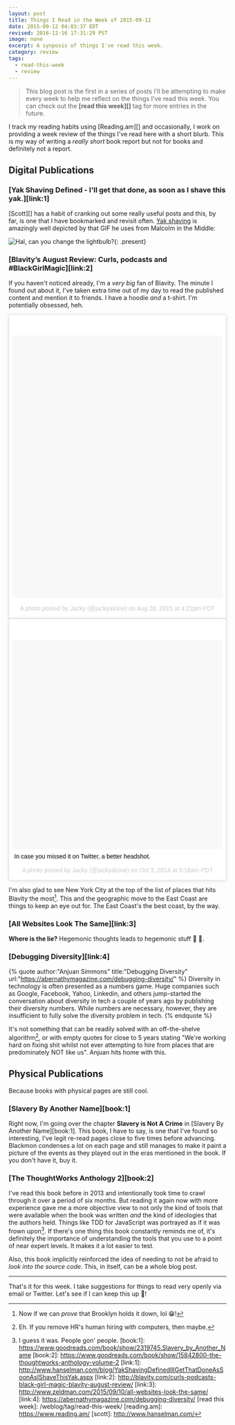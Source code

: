 ```yaml
---
layout: post
title: Things I Read in the Week of 2015-09-12
date: 2015-09-12 04:03:37 EDT
revised: 2016-12-16 17:31:29 PST
image: none
excerpt: A synposis of things I've read this week.
category: review
tags:
  - read-this-week
  - review
---
```


<script src="https://platform.instagram.com/en_US/embeds.js"></script>

> This blog post is the first in a series of posts I'll be attempting to make
> every week to help me reflect on the things I've read this week. You can
> check out the **[read this week][]** tag for more entries in the future.

I track my reading habits using [Reading.am][] and occasionally, I work on
providing a week review of the things I've read here with a short blurb. This is
my way of writing a _really short_ book report but not for books and definitely
not a report.

## Digital Publications

### [Yak Shaving Defined - I'll get that done, as soon as I shave this yak.][link:1]

[Scott][] has a habit of cranking out some really useful posts and this, by far, is
one that I have bookmarked and revisit often. [Yak shaving][1] is amazingly well
depicted by that GIF he uses from Malcolm in the Middle:

![Hal, can you change the lightbulb?](http://i.minus.com/ibaDjk7AeIcvxv.gif){: .present}

### [Blavity’s August Review: Curls, podcasts and #BlackGirlMagic][link:2]

If you haven't noticed already, I'm a *very big* fan of Blavity. The minute I
found out about it, I've taken extra time out of my day to read the published
content and mention it to friends. I have a hoodie _and_ a t-shirt. I'm
potentially obsessed, heh.

<blockquote class="instagram-media" data-instgrm-version="4" style=" background:#FFF; border:0; border-radius:3px; box-shadow:0 0 1px 0 rgba(0,0,0,0.5),0 1px 10px 0 rgba(0,0,0,0.15); margin: 1px; max-width=658px; padding:0; width=99.375%; width=-webkit-calc(100% - 2px); width=calc(100% - 2px);"><div style="padding:8px;"> <div style=" background:#F8F8F8; line-height=0; margin-top:40px; padding:62.5% 0; text-align:center; width=100%;"> <div style=" background:url(data:image/png;base64,iVBORw0KGgoAAAANSUhEUgAAACwAAAAsCAMAAAApWqozAAAAGFBMVEUiIiI9PT0eHh4gIB4hIBkcHBwcHBwcHBydr+JQAAAACHRSTlMABA4YHyQsM5jtaMwAAADfSURBVDjL7ZVBEgMhCAQBAf//42xcNbpAqakcM0ftUmFAAIBE81IqBJdS3lS6zs3bIpB9WED3YYXFPmHRfT8sgyrCP1x8uEUxLMzNWElFOYCV6mHWWwMzdPEKHlhLw7NWJqkHc4uIZphavDzA2JPzUDsBZziNae2S6owH8xPmX8G7zzgKEOPUoYHvGz1TBCxMkd3kwNVbU0gKHkx+iZILf77IofhrY1nYFnB/lQPb79drWOyJVa/DAvg9B/rLB4cC+Nqgdz/TvBbBnr6GBReqn/nRmDgaQEej7WhonozjF+Y2I/fZou/qAAAAAElFTkSuQmCC); display:block; height=44px; margin:0 auto -44px; position:relative; top:-22px; width=44px;"></div></div><p style=" color:#c9c8cd; font-family:Arial,sans-serif; font-size:14px; line-height=17px; margin-bottom:0; margin-top:8px; overflow:hidden; padding:8px 0 7px; text-align:center; text-overflow:ellipsis; white-space:nowrap;"><a href="https://instagram.com/p/68gHK4nPuO/" style=" color:#c9c8cd; font-family:Arial,sans-serif; font-size:14px; font-style:normal; font-weight:normal; line-height=17px; text-decoration:none;" target="_top">A photo posted by Jacky (@jackyalcine)</a> on <time style=" font-family:Arial,sans-serif; font-size:14px; line-height=17px;" datetime="2015-08-28T23:22:55+00:00">Aug 28, 2015 at 4:22pm PDT</time></p></div></blockquote>
<blockquote class="instagram-media" data-instgrm-captioned data-instgrm-version="4" style=" background:#FFF; border:0; border-radius:3px; box-shadow:0 0 1px 0 rgba(0,0,0,0.5),0 1px 10px 0 rgba(0,0,0,0.15); margin: 1px; max-width=658px; padding:0; width=99.375%; width=-webkit-calc(100% - 2px); width=calc(100% - 2px);"><div style="padding:8px;"> <div style=" background:#F8F8F8; line-height=0; margin-top:40px; padding:50% 0; text-align:center; width=100%;"> <div style=" background:url(data:image/png;base64,iVBORw0KGgoAAAANSUhEUgAAACwAAAAsCAMAAAApWqozAAAAGFBMVEUiIiI9PT0eHh4gIB4hIBkcHBwcHBwcHBydr+JQAAAACHRSTlMABA4YHyQsM5jtaMwAAADfSURBVDjL7ZVBEgMhCAQBAf//42xcNbpAqakcM0ftUmFAAIBE81IqBJdS3lS6zs3bIpB9WED3YYXFPmHRfT8sgyrCP1x8uEUxLMzNWElFOYCV6mHWWwMzdPEKHlhLw7NWJqkHc4uIZphavDzA2JPzUDsBZziNae2S6owH8xPmX8G7zzgKEOPUoYHvGz1TBCxMkd3kwNVbU0gKHkx+iZILf77IofhrY1nYFnB/lQPb79drWOyJVa/DAvg9B/rLB4cC+Nqgdz/TvBbBnr6GBReqn/nRmDgaQEej7WhonozjF+Y2I/fZou/qAAAAAElFTkSuQmCC); display:block; height=44px; margin:0 auto -44px; position:relative; top:-22px; width=44px;"></div></div> <p style=" margin:8px 0 0 0; padding:0 4px;"> <a href="https://instagram.com/p/tsKmginPsg/" style=" color:#000; font-family:Arial,sans-serif; font-size:14px; font-style:normal; font-weight:normal; line-height=17px; text-decoration:none; word-wrap:break-word;" target="_top">In case you missed it on Twitter, a better headshot.</a></p> <p style=" color:#c9c8cd; font-family:Arial,sans-serif; font-size:14px; line-height=17px; margin-bottom:0; margin-top:8px; overflow:hidden; padding:8px 0 7px; text-align:center; text-overflow:ellipsis; white-space:nowrap;">A photo posted by Jacky (@jackyalcine) on <time style=" font-family:Arial,sans-serif; font-size:14px; line-height=17px;" datetime="2014-10-03T12:18:59+00:00">Oct 3, 2014 at 5:18am PDT</time></p></div></blockquote>

I'm also glad to see New York City at the top of the list of places that hits
Blavity the most[^1]. This and the geographic move to the East Coast are things
to keep an eye out for. The East Coast's the best coast, by the way. 

### [All Websites Look The Same][link:3]

**Where is the lie?** Hegemonic thoughts leads to hegemonic stuff :frog: :tea:.

### [Debugging Diversity][link:4]

{% quote author:"Anjuan Simmons" title:"Debugging Diversity" url:"https://abernathymagazine.com/debugging-diversity/" %}
Diversity in technology is often presented as a numbers game. Huge companies
such as Google, Facebook, Yahoo, Linkedin, and others jump-started the
conversation about diversity in tech a couple of years ago by publishing their
diversity numbers. While numbers are necessary, however, they are insufficient
to fully solve the diversity problem in tech. 
{% endquote %}

It's not something that can be readily solved with an off-the-shelve
algorithm[^2], or with empty quotes for close to 5 years stating "We're
working hard on fixing shit whilst not ever attempting to hire from places
that are predominately NOT like us". Anjuan hits home with this.

## Physical Publications

Because books with physical pages are still cool.

### [Slavery By Another Name][book:1]
Right now, I'm going over the chapter **Slavery is Not A Crime** in [Slavery By
Another Name][book:1]. This book, I have to say, is one that I've found so
interesting, I've legit re-read pages close to five times before advancing.
Blackmon condenses a lot on each page and still manages to make it paint a
picture of the events as they played out in the eras mentioned in the book. If
you don't have it, buy it.

### [The ThoughtWorks Anthology 2][book:2]

I've read this book before in 2013 and intentionally took time to crawl through
it over a period of six months. But reading it again now with more experience
gave me a more objective view to not only the kind of tools that were available
when the book was written _and_ the kind of ideologies that the authors held.
Things like TDD for JavaScript was portrayed as if it was frown upon[^3]. If
there's one thing this book constantly reminds me of, it's definitely the
importance of understanding the tools that you use to a point of near expert
levels. It makes it a lot easier to test.

Also, this book implicitly reinforced the idea of needing to not be afraid to
_look into the source code_. This, in itself, can be a whole blog post.

---

That's it for this week. I take suggestions for things to read very openly via
email or Twitter. Let's see if I can keep this up :running:!

[1]: http://projects.csail.mit.edu/gsb/old-archive/gsb-archive/gsb2000-02-11.html
[^1]: Now if we can _prove_ that Brooklyn holds it down, lol :grin:!
[^2]: Eh. If you remove HR's human hiring with computers, then maybe.
[^3]: I guess it was. People gon' people.
[book:1]: https://www.goodreads.com/book/show/2319745.Slavery_by_Another_Name
[book:2]: https://www.goodreads.com/book/show/15842800-the-thoughtworks-anthology-volume-2
[link:1]: http://www.hanselman.com/blog/YakShavingDefinedIllGetThatDoneAsSoonAsIShaveThisYak.aspx
[link:2]: http://blavity.com/curls-podcasts-black-girl-magic-blavity-august-review/
[link:3]: http://www.zeldman.com/2015/09/10/all-websites-look-the-same/
[link:4]: https://abernathymagazine.com/debugging-diversity/
[read this week]: /weblog/tag/read-this-week/
[reading.am]: https://www.reading.am/
[scott]: http://www.hanselman.com/
